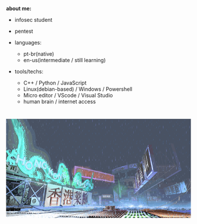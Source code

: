 **about me:**

  - infosec student
  - pentest
    
- languages:
  
    - pt-br(native)
    - en-us(intermediate / still learning)

- tools/techs:
  
  - C++ / Python / JavaScript
  - Linux(debian-based) / Windows / Powershell
  - Micro editor / VScode / Visual Studio
  - human brain / internet access 

#
![sf3-yang-stage](sf3-3rd-strike-yang-stage-hongkong.gif)
#



